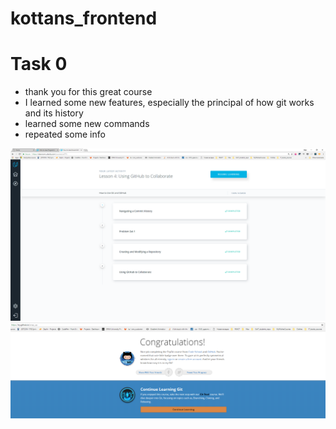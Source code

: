 # kottans_frontend

# Task 0 

- thank you for this great course
- I learned some new features, especially the principal of how git works and its history
- learned some new commands
- repeated some info

![](task_0/task_0.png)
![](task_0/task_0_1.png)
